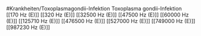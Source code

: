 #Krankheiten/Toxoplasmagondii-Infektion
Toxoplasma gondii-Infektion
[[170 Hz (E)]]
[[320 Hz (E)]]
[[32500 Hz (E)]]
[[47500 Hz (E)]]
[[60000 Hz (E)]]
[[125710 Hz (E)]]
[[476500 Hz (E)]]
[[527000 Hz (E)]]
[[749000 Hz (E)]]
[[987230 Hz (E)]]